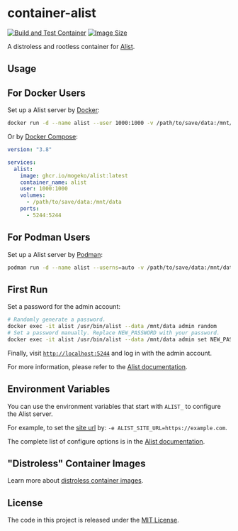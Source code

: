 # container-alist

[![Build and Test Container](https://github.com/mogeko/container-alist/actions/workflows/test.yml/badge.svg)](https://github.com/mogeko/container-alist/actions/workflows/test.yml) [![Image Size](https://img.shields.io/docker/image-size/mogeko/alist?logo=docker)](https://github.com/mogeko/container-alist/pkgs/container/alist)

A distroless and rootless container for [Alist](https://github.com/alist-org/alist).

## Usage

## For Docker Users

Set up a Alist server by [Docker](https://www.docker.com):

```sh
docker run -d --name alist --user 1000:1000 -v /path/to/save/data:/mnt/data -p 5244:5244 ghcr.io/mogeko/alist:latest
```

Or by [Docker Compose](https://docs.docker.com/compose):

```yaml
version: "3.8"

services:
  alist:
    image: ghcr.io/mogeko/alist:latest
    container_name: alist
    user: 1000:1000
    volumes:
      - /path/to/save/data:/mnt/data
    ports:
      - 5244:5244
```

## For Podman Users

Set up a Alist server by [Podman](https://podman.io):

```sh
podman run -d --name alist --userns=auto -v /path/to/save/data:/mnt/data -p 5244:5244 ghcr.io/mogeko/alist:latest
```

## First Run

Set a password for the admin account:

```sh
# Randomly generate a password.
docker exec -it alist /usr/bin/alist --data /mnt/data admin random
# Set a password manually. Replace NEW_PASSWORD with your password.
docker exec -it alist /usr/bin/alist --data /mnt/data admin set NEW_PASSWORD
```

Finally, visit [`http://localhost:5244`](http://localhost:5244) and log in with the admin account.

For more information, please refer to the [Alist documentation](https://alist.nn.ci/guide).

## Environment Variables

You can use the environment variables that start with `ALIST_` to configure the Alist server.

For example, to set the [site url](https://alist.nn.ci/config/configuration.html#site-url) by: `-e ALIST_SITE_URL=https://example.com`.

The complete list of configure options is in the [Alist documentation](https://alist.nn.ci/config/configuration.html).

## "Distroless" Container Images

Learn more about [distroless container images](https://github.com/GoogleContainerTools/distroless).

## License

The code in this project is released under the [MIT License](./LICENSE).
